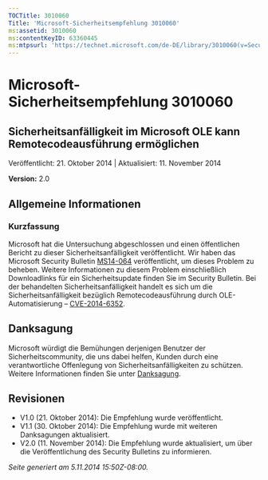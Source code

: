 ```yaml
---
TOCTitle: 3010060
Title: 'Microsoft-Sicherheitsempfehlung 3010060'
ms:assetid: 3010060
ms:contentKeyID: 63360445
ms:mtpsurl: 'https://technet.microsoft.com/de-DE/library/3010060(v=Security.10)'
---
```


Microsoft-Sicherheitsempfehlung 3010060
=======================================

Sicherheitsanfälligkeit im Microsoft OLE kann Remotecodeausführung ermöglichen
------------------------------------------------------------------------------

Veröffentlicht: 21. Oktober 2014 | Aktualisiert: 11. November 2014

**Version:** 2.0

Allgemeine Informationen
------------------------

### Kurzfassung

Microsoft hat die Untersuchung abgeschlossen und einen öffentlichen Bericht zu dieser Sicherheitsanfälligkeit veröffentlicht. Wir haben das Microsoft Security Bulletin [MS14-064](http://go.microsoft.com/fwlink/?linkid=518106) veröffentlicht, um dieses Problem zu beheben. Weitere Informationen zu diesem Problem einschließlich Downloadlinks für ein Sicherheitsupdate finden Sie im Security Bulletin. Bei der behandelten Sicherheitsanfälligkeit handelt es sich um die Sicherheitsanfälligkeit bezüglich Remotecodeausführung durch OLE-Automatisierung – [CVE-2014-6352](http://www.cve.mitre.org/cgi-bin/cvename.cgi?name=cve-2014-6352). 

Danksagung
----------

<span id="sectionToggle0"></span>
Microsoft würdigt die Bemühungen derjenigen Benutzer der Sicherheitscommunity, die uns dabei helfen, Kunden durch eine verantwortliche Offenlegung von Sicherheitsanfälligkeiten zu schützen. Weitere Informationen finden Sie unter [Danksagung](https://technet.microsoft.com/de-de/library/security/dn820091.aspx).

Revisionen
----------

<span id="sectionToggle1"></span>
-   V1.0 (21. Oktober 2014): Die Empfehlung wurde veröffentlicht.
-   V1.1 (30. Oktober 2014): Die Empfehlung wurde mit weiteren Danksagungen aktualisiert.
-   V2.0 (11. November 2014): Die Empfehlung wurde aktualisiert, um über die Veröffentlichung des Security Bulletins zu informieren.

*Seite generiert am 5.11.2014 15:50Z-08:00.*
